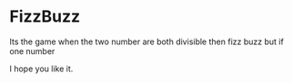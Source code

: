 # FizzBuzz
Its the game when the two number are both divisible then fizz buzz but if one number 

I hope you like it.
